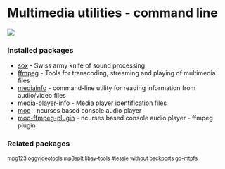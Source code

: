 # Multimedia utilities - command line

[![](https://screenshots.debian.net/thumbnail/sox/)](https://screenshots.debian.net/screenshot/sox/)


 

### Installed packages

* [sox](https://packages.debian.org/stretch/sox) - Swiss army knife of sound processing
* [ffmpeg](https://packages.debian.org/stretch/ffmpeg) - Tools for transcoding, streaming and playing of multimedia files
* [mediainfo](https://packages.debian.org/stretch/mediainfo) - command-line utility for reading information from audio/video files
* [media-player-info](https://packages.debian.org/stretch/media-player-info) - Media player identification files
* [moc](https://packages.debian.org/stretch/moc) - ncurses based console audio player
* [moc-ffmpeg-plugin](https://packages.debian.org/stretch/moc-ffmpeg-plugin) - ncurses based console audio player - ffmpeg plugin

### Related packages

<sub> [mpg123](https://packages.debian.org/stretch/mpg123) [oggvideotools](https://packages.debian.org/stretch/oggvideotools) [mp3splt](https://packages.debian.org/stretch/mp3splt) [libav-tools](https://packages.debian.org/stretch/libav-tools) [#jessie](https://packages.debian.org/stretch/#jessie) [without](https://packages.debian.org/stretch/without) [backports](https://packages.debian.org/stretch/backports) [go-mtpfs](https://packages.debian.org/stretch/go-mtpfs)  </sub>
